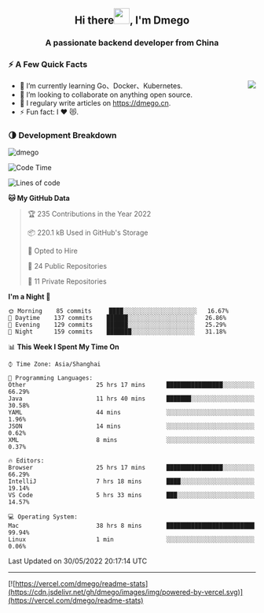 <h2 align="center">Hi there<img src="https://cdn.jsdelivr.net/gh/dmego/images/img/Hi.gif" height="32" />, I'm Dmego </h2>
<h3 align="center">A passionate backend developer from China</h3>

### ⚡️ A Few Quick Facts

<img align="right" src="https://readme-stats-dmego.vercel.app/api?username=dmego&show_icons=true&icon_color=1573B3&hide_title=true&text_color=718096&bg_color=00000000&hide_border=true"/>

<ul>
    <li> 🌱 I’m currently learning Go、Docker、Kubernetes.</li>
    <li> 👯 I’m looking to collaborate on anything open source.</li>
    <li> 📝 I regulary write articles on <a href="https://dmego.cn">https://dmego.cn</a>.</li>
    <li> ⚡ Fun fact: I ❤️ 😻.</li>
</ul>

### 🌗 Development Breakdown

<img src="https://komarev.com/ghpvc/?username=dmego" alt="dmego" />

<!--START_SECTION:waka-->
![Code Time](http://img.shields.io/badge/Code%20Time-1%2C380%20hrs%2044%20mins-blue)

![Lines of code](https://img.shields.io/badge/From%20Hello%20World%20I%27ve%20Written-246%20Thousand%20lines%20of%20code-blue)

**🐱 My GitHub Data** 

> 🏆 235 Contributions in the Year 2022
 > 
> 📦 220.1 kB Used in GitHub's Storage 
 > 
> 💼 Opted to Hire
 > 
> 📜 24 Public Repositories 
 > 
> 🔑 11 Private Repositories  
 > 
**I'm a Night 🦉** 

```text
🌞 Morning    85 commits     ████░░░░░░░░░░░░░░░░░░░░░   16.67% 
🌆 Daytime    137 commits    ██████░░░░░░░░░░░░░░░░░░░   26.86% 
🌃 Evening    129 commits    ██████░░░░░░░░░░░░░░░░░░░   25.29% 
🌙 Night      159 commits    ███████░░░░░░░░░░░░░░░░░░   31.18%

```


📊 **This Week I Spent My Time On** 

```text
⌚︎ Time Zone: Asia/Shanghai

💬 Programming Languages: 
Other                    25 hrs 17 mins      ████████████████░░░░░░░░░   66.29% 
Java                     11 hrs 40 mins      ███████░░░░░░░░░░░░░░░░░░   30.58% 
YAML                     44 mins             ░░░░░░░░░░░░░░░░░░░░░░░░░   1.96% 
JSON                     14 mins             ░░░░░░░░░░░░░░░░░░░░░░░░░   0.62% 
XML                      8 mins              ░░░░░░░░░░░░░░░░░░░░░░░░░   0.37%

🔥 Editors: 
Browser                  25 hrs 17 mins      ████████████████░░░░░░░░░   66.29% 
IntelliJ                 7 hrs 18 mins       ████░░░░░░░░░░░░░░░░░░░░░   19.14% 
VS Code                  5 hrs 33 mins       ███░░░░░░░░░░░░░░░░░░░░░░   14.57%

💻 Operating System: 
Mac                      38 hrs 8 mins       █████████████████████████   99.94% 
Linux                    1 min               ░░░░░░░░░░░░░░░░░░░░░░░░░   0.06%

```


 Last Updated on 30/05/2022 20:17:14 UTC
<!--END_SECTION:waka-->

---

[![https://vercel.com/dmego/readme-stats](https://cdn.jsdelivr.net/gh/dmego/images/img/powered-by-vercel.svg)](https://vercel.com/dmego/readme-stats)

